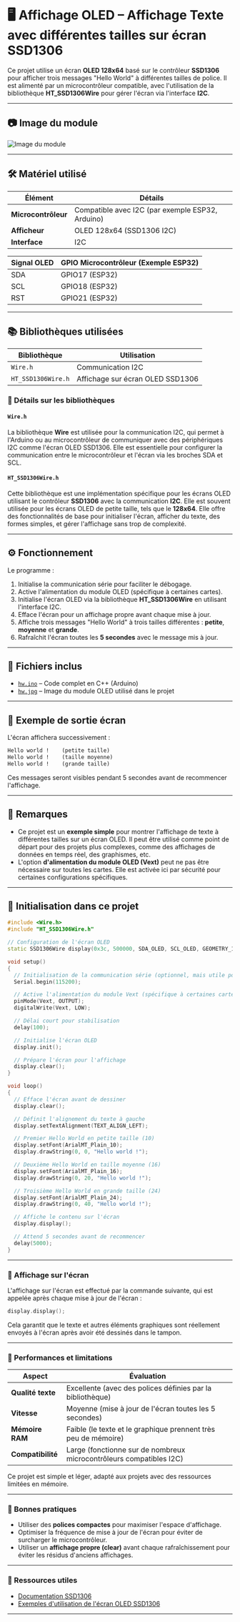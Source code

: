 # 🖥️ Affichage OLED – Affichage Texte avec différentes tailles sur écran SSD1306

Ce projet utilise un écran **OLED 128x64** basé sur le contrôleur **SSD1306** pour afficher trois messages "Hello World" à différentes tailles de police. Il est alimenté par un microcontrôleur compatible, avec l'utilisation de la bibliothèque **HT_SSD1306Wire** pour gérer l'écran via l'interface **I2C**.

---

## 📷 Image du module

![Image du module](./hw.jpg)

---

## 🛠️ Matériel utilisé

| Élément             | Détails                           |
|---------------------|-----------------------------------|
| **Microcontrôleur** | Compatible avec I2C (par exemple ESP32, Arduino) |
| **Afficheur**       | OLED 128x64 (SSD1306 I2C)         |
| **Interface**       | I2C                               |

| Signal OLED  | GPIO Microcontrôleur (Exemple ESP32) |
|--------------|--------------------------------------|
| SDA          | GPIO17 (ESP32)                      |
| SCL          | GPIO18 (ESP32)                      |
| RST          | GPIO21 (ESP32)                      |

---

## 📚 Bibliothèques utilisées

| Bibliothèque        | Utilisation                         |
|---------------------|-------------------------------------|
| `Wire.h`            | Communication I2C                   |
| `HT_SSD1306Wire.h`  | Affichage sur écran OLED SSD1306    |

### 📖 Détails sur les bibliothèques

#### `Wire.h`  

La bibliothèque **Wire** est utilisée pour la communication I2C, qui permet à l'Arduino ou au microcontrôleur de communiquer avec des périphériques I2C comme l'écran OLED SSD1306. Elle est essentielle pour configurer la communication entre le microcontrôleur et l'écran via les broches SDA et SCL.

#### `HT_SSD1306Wire.h`  

Cette bibliothèque est une implémentation spécifique pour les écrans OLED utilisant le contrôleur **SSD1306** avec la communication **I2C**. Elle est souvent utilisée pour les écrans OLED de petite taille, tels que le **128x64**. Elle offre des fonctionnalités de base pour initialiser l'écran, afficher du texte, des formes simples, et gérer l'affichage sans trop de complexité.

---

## ⚙️ Fonctionnement

Le programme :

1. Initialise la communication série pour faciliter le débogage.
2. Active l'alimentation du module OLED (spécifique à certaines cartes).
3. Initialise l'écran OLED via la bibliothèque **HT_SSD1306Wire** en utilisant l'interface I2C.
4. Efface l'écran pour un affichage propre avant chaque mise à jour.
5. Affiche trois messages "Hello World" à trois tailles différentes : **petite**, **moyenne** et **grande**.
6. Rafraîchit l'écran toutes les **5 secondes** avec le message mis à jour.

---

## 📁 Fichiers inclus

- [`hw.ino`](./hw.ino) – Code complet en C++ (Arduino)
- [`hw.jpg`](./hw.jpg) – Image du module OLED utilisé dans le projet

---

## 💬 Exemple de sortie écran

L'écran affichera successivement :

```markdown
Hello world !    (petite taille)
Hello world !    (taille moyenne)
Hello world !    (grande taille)
```

Ces messages seront visibles pendant 5 secondes avant de recommencer l'affichage.

---

## 🧠 Remarques

- Ce projet est un **exemple simple** pour montrer l'affichage de texte à différentes tailles sur un écran OLED. Il peut être utilisé comme point de départ pour des projets plus complexes, comme des affichages de données en temps réel, des graphismes, etc.
- L'option **d'alimentation du module OLED (Vext)** peut ne pas être nécessaire sur toutes les cartes. Elle est activée ici par sécurité pour certaines configurations spécifiques.

---

## 🧩 Initialisation dans ce projet

```cpp
#include <Wire.h>
#include "HT_SSD1306Wire.h"

// Configuration de l'écran OLED
static SSD1306Wire display(0x3c, 500000, SDA_OLED, SCL_OLED, GEOMETRY_128_64, RST_OLED);

void setup()
{
  // Initialisation de la communication série (optionnel, mais utile pour le débogage)
  Serial.begin(115200);

  // Active l'alimentation du module Vext (spécifique à certaines cartes)
  pinMode(Vext, OUTPUT);
  digitalWrite(Vext, LOW);

  // Délai court pour stabilisation
  delay(100);

  // Initialise l'écran OLED
  display.init();

  // Prépare l'écran pour l'affichage
  display.clear();
}

void loop()
{
  // Efface l'écran avant de dessiner
  display.clear();

  // Définit l'alignement du texte à gauche
  display.setTextAlignment(TEXT_ALIGN_LEFT);

  // Premier Hello World en petite taille (10)
  display.setFont(ArialMT_Plain_10);
  display.drawString(0, 0, "Hello world !");

  // Deuxième Hello World en taille moyenne (16)
  display.setFont(ArialMT_Plain_16);
  display.drawString(0, 20, "Hello world !");

  // Troisième Hello World en grande taille (24)
  display.setFont(ArialMT_Plain_24);
  display.drawString(0, 40, "Hello world !");

  // Affiche le contenu sur l'écran
  display.display();

  // Attend 5 secondes avant de recommencer
  delay(5000);
}
```

---

### 🔧 Affichage sur l'écran

L'affichage sur l'écran est effectué par la commande suivante, qui est appelée après chaque mise à jour de l'écran :

```cpp
display.display();
```

Cela garantit que le texte et autres éléments graphiques sont réellement envoyés à l'écran après avoir été dessinés dans le tampon.

---

### 📏 Performances et limitations

| Aspect             | Évaluation                         |
|--------------------|------------------------------------|
| **Qualité texte**  | Excellente (avec des polices définies par la bibliothèque) |
| **Vitesse**        | Moyenne (mise à jour de l'écran toutes les 5 secondes)  |
| **Mémoire RAM**    | Faible (le texte et le graphique prennent très peu de mémoire) |
| **Compatibilité**  | Large (fonctionne sur de nombreux microcontrôleurs compatibles I2C) |

Ce projet est simple et léger, adapté aux projets avec des ressources limitées en mémoire.

---

### 🧠 Bonnes pratiques

- Utiliser des **polices compactes** pour maximiser l'espace d'affichage.
- Optimiser la fréquence de mise à jour de l'écran pour éviter de surcharger le microcontrôleur.
- Utiliser un **affichage propre (clear)** avant chaque rafraîchissement pour éviter les résidus d'anciens affichages.

---

### 🔗 Ressources utiles

- [Documentation SSD1306](https://github.com/greiman/SSD1306)
- [Exemples d'utilisation de l'écran OLED SSD1306](https://www.arduino.cc/en/Tutorial/LibraryExamples)

---
